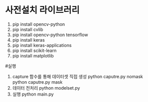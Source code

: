 # 사전설치 라이브러리 
 1) pip install opencv-python
 2) pip install cvlib
 3) pip install opencv-python tensorflow
 3) pip install keras
 4) pip install keras-applications
 5) pip install scikit-learn
 6) pip install matplotlib


#실행
1) capture 함수를 통해 데이터셋 직접 생성
   python caputre.py nomask   
   python caputre.py mask   
2) 데이터 전처리
   python modelset.py
3) 실행
   python main.py
